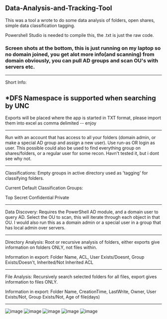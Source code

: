 ## Data-Analysis-and-Tracking-Tool

This was a tool a wrote to do some data analysis of folders, open shares, simple data classification tagging.

Powershell Studio is needed to compile this, the .txt is just the raw code.

### Screen shots at the bottom, this is just running on my laptop so no domain joined, you get alot more info(and scanning) from domain obviously, you can pull AD groups and scan OU's with servers etc.


---------------------------------------------------------------------------------------------------------------------------------

Short Info:

*DFS Namespace is supported when searching by UNC
--------------------------------------------------------------------------------------------------------------------------------------------------------------------------

Exports will be placed where the app is started in TXT format, please import them into excel as comma delimited -- enjoy

--------------------------------------------------------------------------------------------------------------------------------------------------------------------------

Run with an account that has access to all your folders (domain admin, or make a special AD group and assign a new user). 
Use run-as OR login as user.
This possible could also be used to find everything group on shares/folders, or a regular user for some recon. Havn't tested it, but i dont see why not.

---------------------------------------------------------------------------------------------------------------------------------------------------------------------------

Classifications:
Empty groups in active directory used as 'tagging' for classifying folders.


Current Default Classification Groups:

Top Secret
Confidential
Private

---------------------------------------------------------------------------------------------------------------------------------------------------------------------------

Data Discovery:
Requires the PowerShell AD module, and a domain user to query AD.
Select the OU to scan, this will iterate through each object in that OU.
I would also run this as a domain admin or a special user in a group that has local admin over servers.

---------------------------------------------------------------------------------------------------------------------------------------------------------------------------

Directory Analysis:
Root or recursive analysis of folders, either exports give information on folders ONLY, not files within.

Information in export: Folder Name, ACL, User Exists/Doesnt, Group Exists/Doesn't, Inherited/Not Inherited ACL

---------------------------------------------------------------------------------------------------------------------------------------------------------------------------


File Analysis:
Recursively search selected folders for all files, export gives information to files ONLY.

Information in export: Folder Name, CreationTime, LastWrite, Owner, User Exists/Not, Group Exists/Not, Age of file(days)

--------------------------------------------------------------------------
![image](https://i.imgur.com/gwRNR6l.jpg)
![image](https://i.imgur.com/tEMrJYZ.jpg)
![image](https://i.imgur.com/6ESgCSe.jpg)
![image](https://i.imgur.com/T2B9KOC.jpg)
![image](https://i.imgur.com/a1GDgrz.jpg)
